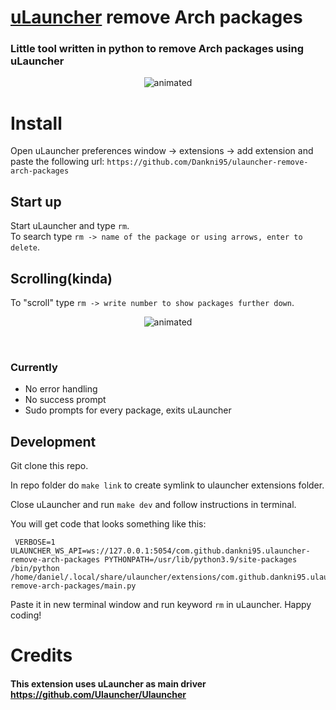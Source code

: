 
# [uLauncher](https://github.com/Ulauncher/Ulauncher) remove Arch packages

### Little tool written in python to remove Arch packages using uLauncher


<p align="center">
   <img src="https://user-images.githubusercontent.com/71786017/167298186-b39beeb5-02c3-4326-9cf3-26a79b5dba08.png" alt="animated" />
</p>

 

# Install
Open uLauncher preferences window -> extensions -> add extension and paste the following url:
`https://github.com/Dankni95/ulauncher-remove-arch-packages`

## Start up 
Start uLauncher and type `rm`. <br>
To search type `rm -> name of the package or using arrows, enter to delete`.

## Scrolling(kinda)
To "scroll" type `rm -> write number to show packages further down`.

<p align="center">
   <img src="https://user-images.githubusercontent.com/71786017/167298294-0e56a004-8147-4399-a93e-4157bfcdb557.png" alt="animated" />
</p>

<br>


### Currently
* No error handling
* No success prompt
* Sudo prompts for every package, exits uLauncher



## Development
Git clone this repo.

In repo folder do `make link` to create symlink to ulauncher extensions folder.

Close uLauncher and run `make dev` and follow instructions in terminal.

You will get code that looks something like this:
```
 VERBOSE=1 ULAUNCHER_WS_API=ws://127.0.0.1:5054/com.github.dankni95.ulauncher-remove-arch-packages PYTHONPATH=/usr/lib/python3.9/site-packages /bin/python /home/daniel/.local/share/ulauncher/extensions/com.github.dankni95.ulauncher-remove-arch-packages/main.py
```
Paste it in new terminal window and run keyword `rm` in uLauncher. 
Happy coding!



# Credits
#### This extension uses uLauncher as main driver https://github.com/Ulauncher/Ulauncher

